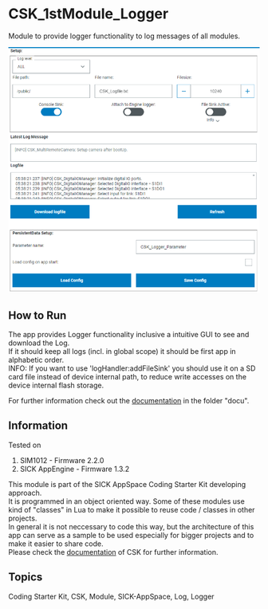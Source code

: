 # CSK_1stModule_Logger

Module to provide logger functionality to log messages of all modules.  

![](https://github.com/SICKAppSpaceCodingStarterKit/CSK_1stModule_Logger/blob/main/docu/media/UI_Screenshot.png)

## How to Run

The app provides Logger functionality inclusive a intuitive GUI to see and download the Log.  
If it should keep all logs (incl. in global scope) it should be first app in alphabetic order.  
INFO: If you want to use 'logHandler:addFileSink' you should use it on a SD card file instead of device internal path, to reduce write accesses on the device internal flash storage.  

For further information check out the [documentation](https://raw.githack.com/SICKAppSpaceCodingStarterKit/CSK_1stModule_Logger/main/docu/CSK_1stModule_Logger.html) in the folder "docu".

## Information

Tested on  

1. SIM1012        - Firmware 2.2.0
2. SICK AppEngine - Firmware 1.3.2

This module is part of the SICK AppSpace Coding Starter Kit developing approach.  
It is programmed in an object oriented way. Some of these modules use kind of "classes" in Lua to make it possible to reuse code / classes in other projects.  
In general it is not neccessary to code this way, but the architecture of this app can serve as a sample to be used especially for bigger projects and to make it easier to share code.  
Please check the [documentation](https://github.com/SICKAppSpaceCodingStarterKit/.github/blob/main/docu/SICKAppSpaceCodingStarterKit_Documentation.md) of CSK for further information.  

## Topics

Coding Starter Kit, CSK, Module, SICK-AppSpace, Log, Logger
